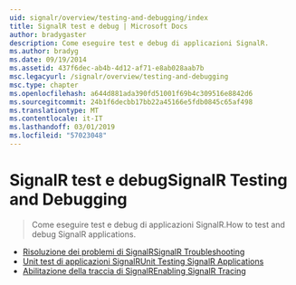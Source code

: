 ```yaml
---
uid: signalr/overview/testing-and-debugging/index
title: SignalR test e debug | Microsoft Docs
author: bradygaster
description: Come eseguire test e debug di applicazioni SignalR.
ms.author: bradyg
ms.date: 09/19/2014
ms.assetid: 437f6dec-ab4b-4d12-af71-e8ab028aab7b
msc.legacyurl: /signalr/overview/testing-and-debugging
msc.type: chapter
ms.openlocfilehash: a644d881ada390fd51001f69b4c309516e8842d6
ms.sourcegitcommit: 24b1f6decbb17bb22a45166e5fdb0845c65af498
ms.translationtype: MT
ms.contentlocale: it-IT
ms.lasthandoff: 03/01/2019
ms.locfileid: "57023048"
---
```

<a name="signalr-testing-and-debugging"></a><span data-ttu-id="55432-103">SignalR test e debug</span><span class="sxs-lookup"><span data-stu-id="55432-103">SignalR Testing and Debugging</span></span>
====================
> <span data-ttu-id="55432-104">Come eseguire test e debug di applicazioni SignalR.</span><span class="sxs-lookup"><span data-stu-id="55432-104">How to test and debug SignalR applications.</span></span>


- [<span data-ttu-id="55432-105">Risoluzione dei problemi di SignalR</span><span class="sxs-lookup"><span data-stu-id="55432-105">SignalR Troubleshooting</span></span>](troubleshooting.md)
- [<span data-ttu-id="55432-106">Unit test di applicazioni SignalR</span><span class="sxs-lookup"><span data-stu-id="55432-106">Unit Testing SignalR Applications</span></span>](unit-testing-signalr-applications.md)
- [<span data-ttu-id="55432-107">Abilitazione della traccia di SignalR</span><span class="sxs-lookup"><span data-stu-id="55432-107">Enabling SignalR Tracing</span></span>](enabling-signalr-tracing.md)
